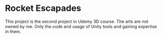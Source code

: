 # Rocket Escapades
 This project is the second project in Udemy 3D course. The arts are not owned by me. Only the code and usage of Unity tools and gaining expertise in them.
